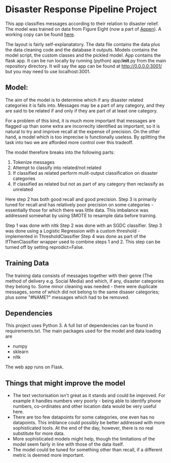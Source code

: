 # Disaster Response Pipeline Project

This app classifies messages according to their relation to disaster relief. The model was trained on data from Figure Eight (now a part of [Appen](https://appen.com/)). 
A working copy can be found [here](https://dashboard.heroku.com/apps/stigant-disaster-app).

The layout is fairly self-explanatatory. 
The data file contains the data plus the data cleaning code and the database it outputs.
Models contains the model script, the custom classes and the pickled model.
App contains the flask app. It can be run locally by running (python) app/__init__.py from the main repository directory. It will say the app can be found at http://0.0.0.0:3001/ but you may need to use localhost:3001.

## Model:

The aim of the model is to determine which if any disaster related categories it is falls into. Messages may be a part of any category, and they are said to be related if and only if they are part of at least one category.

For a problem of this kind, it is much more important that messages are flagged up than some extra are incorreclty identified as important, so it is natural to try and improve recall at the expense of precision. On the other hand, a model which is too imprecise is functionally useless. By splitting the task into two we are afforded more control over this tradeoff.

The model therefore breaks into the following parts:

1. Tokenize messages
2. Attempt to classify into related/not related
3. If classified as related perform mulit-output classification on disaster categories
4. If classified as related but not as part of any category then reclassify as unrelated

Here step 2 has both good recall and good precision. Step 3 is primarily tuned for recall and has relatively poor precision on some categories - essentially those for which there was little data. This imbalance was addressed somewhat by using SMOTE to resample data before training.

Step 1 was done with nltk
Step 2 was done with an SGDC classifier.
Step 3 was done using a Logistic Regression with a custom threshold - implemented in ThresholdClassifier
Step 4 was done as part of the IfThenClassifier wrapper used to combine steps 1 and 2. This step can be turned off by setting reprodict=False.

## Training Data

The training data consists of messages together with their genre (The method of delivery e.g. Social Media) and which, if any, disaster categories they belong to.
Some minor cleaning was needed - there were duplicate messages, some of which did not belong to the same disaser categories; plus some "#NAME?" messages which had to be removed.

## Dependencies
This project uses Python 3.
A full list of dependencies can be found in requirements.txt.
The main packages used for the model and data loading are 
* numpy
* sklearn
* nltk
 
The web app runs on Flask.

## Things that might improve the model

* The text vectorisation isn't great as it stands and could be improved. For example it handles numbers very poorly - being able to identify phone numbers, co-ordinates and other location data would be very useful here.
* There are too few datapoints for some categories, one even has no datapoints. This imblance could possibly be better addressed with more sophisticated tools. At the end of the day, however, there is no real substitute for more data.
* More sophisticated models might help, though the limitations of the model seem fairly in line with those of the data itself.
* The model could be tuned for something other than recall, if a different metric is deemed more important.


